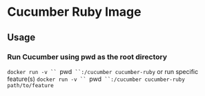# Cucumber Ruby Image

## Usage

### Run Cucumber using pwd as the root directory
`docker run -v `` `pwd` ``:/cucumber cucumber-ruby`
or run specific feature(s)
`docker run -v `` `pwd` ``:/cucumber cucumber-ruby path/to/feature`
